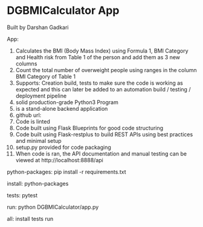 # DGBMICalculator App

Built by Darshan Gadkari

App:
1. Calculates the BMI (Body Mass Index) using Formula 1, BMI Category and Health risk
from Table 1 of the person and add them as 3 new columns
2. Count the total number of overweight people using ranges in the column BMI Category
of Table 1
3. Supports: Creation build, tests to make sure the code is working as expected and 
this can later be added to an automation build / testing / deployment pipeline
4. solid production-grade Python3 Program
5. is a stand-alone backend application
6. github url: 
7. Code is linted
8. Code built using Flask Blueprints for good code structuring
9. Code built using Flask-restplus to build REST APIs using best practices and minimal setup
10. setup.py provided for code packaging
11. When code is ran, the API documentation and manual testing can be viewed
at http://localhost:8888/api

python-packages:
   pip install -r requirements.txt

install: python-packages

tests:
   pytest

run:
   python DGBMICalculator/app.py

all: install tests run
